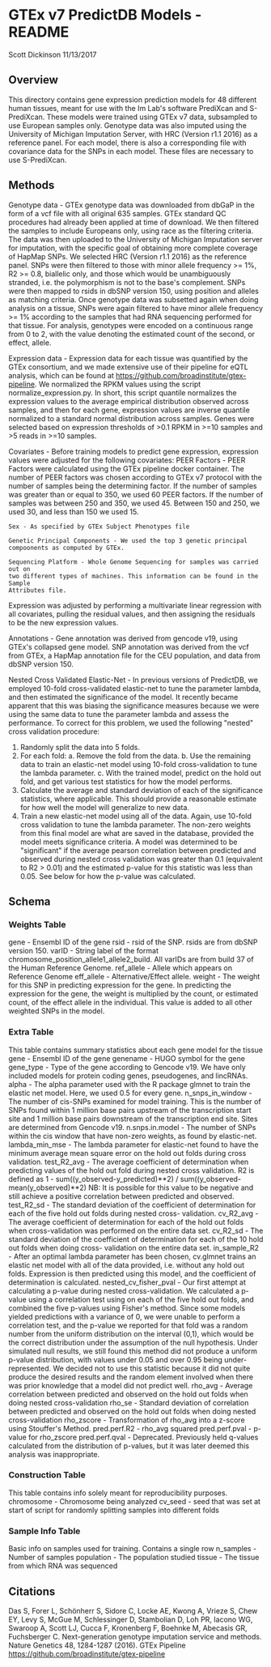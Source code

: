 GTEx v7 PredictDB Models - README
=================================
Scott Dickinson
11/13/2017
## Overview
This directory contains gene expression prediction models for 48 different human
tissues, meant for use with the Im Lab's software PrediXcan and S-PrediXcan.
These models were trained using GTEx v7 data, subsampled to use European samples
only. Genotype data was also imputed using the University of Michigan Imputation
Server, with HRC (Version r1.1 2016) as a reference panel. For each model, there
is also a corresponding file with covariance data for the SNPs in each model.
These files are necessary to use S-PrediXcan.
## Methods

Genotype data - GTEx genotype data was downloaded from dbGaP in the form of a
vcf file with all original 635 samples. GTEx standard QC procedures had already
been applied at time of download.  We then filtered the samples to include
Europeans only, using race as the filtering criteria. The data was then uploaded
to the University of Michigan Imputation server for imputation, with the
specific goal of obtaining more complete coverage of HapMap SNPs. We selected
HRC (Version r1.1 2016) as the reference panel. SNPs were then filtered to those
with minor allele frequency >= 1%, R2 >= 0.8, biallelic only, and those which
would be unambiguously stranded, i.e. the polymorphism is not to the base's
complement. SNPs were then mapped to rsids in dbSNP version 150, using position
and alleles as matching criteria. Once genotype data was subsetted again when
doing analysis on a tissue, SNPs were again filtered to have minor allele
frequency >= 1% according to the samples that had RNA sequencing performed for
that tissue. For analysis, genotypes were encoded on a continuous range from 0
to 2, with the value denoting the estimated count of the second, or effect,
allele.

Expression data - Expression data for each tissue was quantified by the GTEx
consortium, and we made extensive use of their pipeline for eQTL analysis, which
can be found at https://github.com/broadinstitute/gtex-pipeline. We normalized
the RPKM values using the script normalize_expression.py. In short, this script
quantile normalizes the expression values to the average empirical distribution
observed across samples, and then for each gene, expression values are inverse
quantile normalized to a standard normal distribution across samples. Genes were
selected based on expression thresholds of >0.1 RPKM in >=10 samples and >5
reads in >=10 samples.

Covariates - Before training models to predict gene expression, expression
values were adjusted for the following covariates:
    PEER Factors - PEER Factors were calculated using the GTEx pipeline docker
    container.  The number of PEER factors was chosen according to GTEx v7
    protocol with the number of samples being the determining factor. If the
    number of samples was greater than or equal to 350, we used 60 PEER factors.
    If the number of samples was between 250 and 350, we used 45. Between 150
    and 250, we used 30, and less than 150 we used 15.
    
    Sex - As specified by GTEx Subject Phenotypes file
    
    Genetic Principal Components - We used the top 3 genetic principal
    compoonents as computed by GTEx.
    
    Sequencing Platform - Whole Genome Sequencing for samples was carried out on
    two different types of machines. This information can be found in the Sample
    Attributes file.
    
Expression was adjusted by performing a multivariate linear regression with all
covariates, pulling the residual values, and then assigning the residuals to be
the new expression values.


Annotations - Gene annotation was derived from gencode v19, using GTEx's
collapsed gene model. SNP annotation was derived from the vcf from GTEx, a
HapMap annotation file for the CEU population, and data from dbSNP version 150.


Nested Cross Validated Elastic-Net - In previous versions of PredictDB, we
employed 10-fold cross-validated elastic-net to tune the parameter lambda, and
then estimated the significance of the model. It recently became apparent that
this was biasing the significance measures because we were using the same data
to tune the parameter lambda and assess the performance. To correct for this
problem, we used the following "nested" cross validation procedure:
1. Randomly split the data into 5 folds.
2. For each fold:
    a. Remove the fold from the data.
    b. Use the remaining data to train an elastic-net model using 10-fold
    cross-validation to tune the lambda parameter.
    c. With the trained model, predict on the hold out fold, and get various
    test statistics for how the model performs.
3. Calculate the average and standard deviation of each of the significance
statistics, where applicable. This should provide a reasonable estimate for how
well the model will generalize to new data.
4. Train a new elastic-net model using all of the data. Again, use 10-fold cross
validation to tune the lambda parameter. The non-zero weights from this final
model are what are saved in the database, provided the model meets significance
criteria.
A model was determined to be "significant" if the average pearson correlation
between predicted and observed during nested cross validation was greater than
0.1 (equivalent to R2 > 0.01) and the estimated p-value for this statistic was
less than 0.05. See below for how the p-value was calculated.

## Schema
### Weights Table
gene - Ensembl ID of the gene
rsid - rsid of the SNP. rsids are from dbSNP version 150.
varID - String label of the format chromosome_position_allele1_allele2_build.
All varIDs are from build 37 of the Human Reference Genome.
ref_allele - Allele which appears on Reference Genome
eff_allele - Alternative/Effect allele.
weight - The weight for this SNP in predicting expression for the gene. In
predicting the expression for the gene, the weight is multiplied by the count,
or estimated count, of the effect allele in the individual. This value is added
to all other weighted SNPs in the model.

### Extra Table
This table contains summary statistics about each gene model for the tissue
gene - Ensembl ID of the gene
genename - HUGO symbol for the gene
gene_type - Type of the gene according to Gencode v19. We have only included
models for protein coding genes, pseudogenes, and lincRNAs.
alpha - The alpha parameter used with the R package glmnet to train the elastic
net model. Here, we used 0.5 for every gene.
n_snps_in_window - The number of cis-SNPs examined for model training.  This is
the number of SNPs found within 1 million base pairs upstream of the
transcription start site and 1 million base pairs downstream of the
transcription end site. Sites are determined from Gencode v19.
n.snps.in.model - The number of SNPs within the cis window that have
non-zero weights, as found by elastic-net.
lambda_min_mse - The lambda parameter for elastic-net found to have the minimum
average mean square error on the hold out folds during cross validation.
test_R2_avg - The average coefficient of determination when predicting values of
the hold out fold during nested cross validation.  R2 is defined as
  1 - sum((y_observed-y_predicted)**2) / sum((y_observed-mean(y_observed)**2)
NB: It is possible for this value to be negative and still achieve a positive
correlation between predicted and observed.
test_R2_sd - The standard deviation of the coefficient of determination for each
of the five hold out folds during nested cross- validation.
cv_R2_avg - The average coefficient of determination for each of the hold out
folds when cross-validation was performed on the entire data set.
cv_R2_sd - The standard deviation of the coefficient of determination for each
of the 10 hold out folds when doing cross- validation on the entire data set.
in_sample_R2 - After an optimal lambda parameter has been chosen, cv.glmnet
trains an elastic net model with all of the data provided, i.e. without any hold
out folds. Expression is then predicted using this model, and the coefficient of
determination is calculated.
nested_cv_fisher_pval - Our first attempt at calculating a p-value during nested
cross-validation. We calculated a p-value using a correlation test using on each
of the five hold out folds, and combined the five p-values using Fisher's
method. Since some models yielded predictions with a variance of 0, we were
unable to perform a correlation test, and the p-value we reported for that fold
was a random number from the uniform distribution on the interval (0,1), which
would be the correct distribution under the assumption of the null hypothesis.
Under simulated null results, we still found this method did not produce a
uniform p-value distribution, with values under 0.05 and over 0.95 being
under-represented. We decided not to use this statistic because it did not quite
produce the desired results and the random element involved when there was prior
knowledge that a model did not predict well.
rho_avg - Average correlation between predicted and observed on the hold out
folds when doing nested cross-validation
rho_se - Standard deviation of correlation between predicted and observed on the
hold out folds when doing nested cross-validation
rho_zscore - Transformation of rho_avg into a z-score using Stouffer's Method.
pred.perf.R2 - rho_avg squared
pred.perf.pval - p-value for rho_zscore
pred.perf.qval - Deprecated. Previously held q-values calculated from the
distribution of p-values, but it was later deemed this analysis was
inappropriate.
### Construction Table
This table contains info solely meant for reproducibility purposes.
chromosome - Chromosome being analyzed
cv_seed - seed that was set at start of script for randomly splitting samples
into different folds
### Sample Info Table
Basic info on samples used for training. Contains a single row
n_samples - Number of samples
population - The population studied
tissue - The tissue from which RNA was sequenced
## Citations
Das S, Forer L, Schönherr S, Sidore C, Locke AE, Kwong A, Vrieze S, Chew EY,
Levy S, McGue M, Schlessinger D, Stambolian D, Loh PR, Iacono WG, Swaroop A,
Scott LJ, Cucca F, Kronenberg F, Boehnke M, Abecasis GR, Fuchsberger C.
Next-generation genotype imputation service and methods. Nature Genetics 48,
1284-1287 (2016).
GTEx Pipeline https://github.com/broadinstitute/gtex-pipeline


